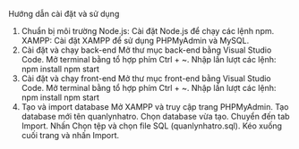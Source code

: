 Hướng dẫn cài đặt và sử dụng
1. Chuẩn bị môi trường
Node.js: Cài đặt Node.js để chạy các lệnh npm.
XAMPP: Cài đặt XAMPP để sử dụng PHPMyAdmin và MySQL.
2. Cài đặt và chạy back-end
Mở thư mục back-end bằng Visual Studio Code.
Mở terminal bằng tổ hợp phím Ctrl + ~.
Nhập lần lượt các lệnh:
npm install
npm start
3. Cài đặt và chạy front-end
Mở thư mục front-end bằng Visual Studio Code.
Mở terminal bằng tổ hợp phím Ctrl + ~.
Nhập lần lượt các lệnh:
npm install
npm start
4. Tạo và import database
Mở XAMPP và truy cập trang PHPMyAdmin.
Tạo database mới tên quanlynhatro.
Chọn database vừa tạo.
Chuyển đến tab Import.
Nhấn Chọn tệp và chọn file SQL (quanlynhatro.sql).
Kéo xuống cuối trang và nhấn Import.
